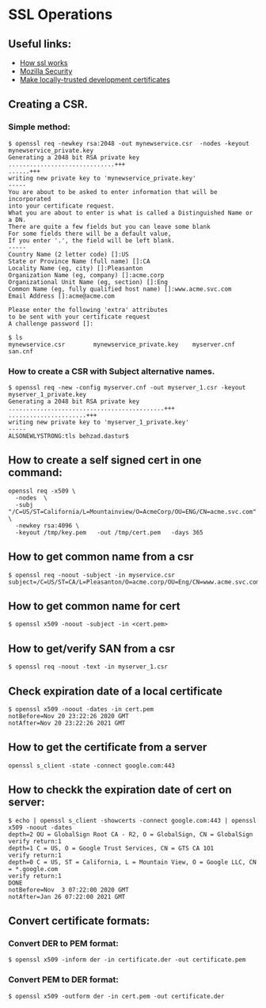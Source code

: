 # SSL Operations

## Useful links:
- [How ssl works](https://www.tutorialsteacher.com/https/how-ssl-works)
- [Mozilla Security](https://developer.mozilla.org/en-US/docs/Mozilla/Security/x509_Certificates#Self-signed_certificates)
- [Make locally-trusted development certificates](https://github.com/FiloSottile/mkcert)



## Creating a CSR.

### Simple method:
```
$ openssl req -newkey rsa:2048 -out mynewservice.csr  -nodes -keyout mynewservice_private.key
Generating a 2048 bit RSA private key
..............................+++
......+++
writing new private key to 'mynewservice_private.key'
-----
You are about to be asked to enter information that will be incorporated
into your certificate request.
What you are about to enter is what is called a Distinguished Name or a DN.
There are quite a few fields but you can leave some blank
For some fields there will be a default value,
If you enter '.', the field will be left blank.
-----
Country Name (2 letter code) []:US
State or Province Name (full name) []:CA
Locality Name (eg, city) []:Pleasanton
Organization Name (eg, company) []:acme.corp
Organizational Unit Name (eg, section) []:Eng
Common Name (eg, fully qualified host name) []:www.acme.svc.com
Email Address []:acme@acme.com

Please enter the following 'extra' attributes
to be sent with your certificate request
A challenge password []:

$ ls
mynewservice.csr		mynewservice_private.key	myserver.cnf			san.cnf
```

### How to create a CSR with Subject alternative names.

```
$ openssl req -new -config myserver.cnf -out myserver_1.csr -keyout myserver_1_private.key
Generating a 2048 bit RSA private key
............................................+++
......................+++
writing new private key to 'myserver_1_private.key'
-----
ALSONEWLYSTRONG:tls behzad.dastur$

```

## How to create a self signed cert in one command:
```
openssl req -x509 \
  -nodes  \
  -subj "/C=US/ST=California/L=Mountainview/O=AcmeCorp/OU=ENG/CN=acme.svc.com" \
  -newkey rsa:4096 \
  -keyout /tmp/key.pem   -out /tmp/cert.pem   -days 365

```


## How to get common name from a csr

```
$ openssl req -noout -subject -in myservice.csr
subject=/C=US/ST=CA/L=Pleasanton/O=acme.corp/OU=Eng/CN=www.acme.svc.com/emailAddress=acme@acme.com

```

## How to get common name for cert

```
$ openssl x509 -noout -subject -in <cert.pem>
```


## How to get/verify SAN from a csr

```
$ openssl req -noout -text -in myserver_1.csr
```

## Check expiration date of a local certificate

```
$ openssl x509 -noout -dates -in cert.pem
notBefore=Nov 20 23:22:26 2020 GMT
notAfter=Nov 20 23:22:26 2021 GMT

```

## How to get the certificate from a server

```
openssl s_client -state -connect google.com:443
```

## How to checkk the expiration date of cert on server:

```
$ echo | openssl s_client -showcerts -connect google.com:443 | openssl x509 -noout -dates
depth=2 OU = GlobalSign Root CA - R2, O = GlobalSign, CN = GlobalSign
verify return:1
depth=1 C = US, O = Google Trust Services, CN = GTS CA 1O1
verify return:1
depth=0 C = US, ST = California, L = Mountain View, O = Google LLC, CN = *.google.com
verify return:1
DONE
notBefore=Nov  3 07:22:00 2020 GMT
notAfter=Jan 26 07:22:00 2021 GMT

```



## Convert certificate formats:

### Convert DER to PEM format:

```
$ openssl x509 -inform der -in certificate.der -out certificate.pem

```


### Convert PEM to DER format:

```
$ openssl x509 -outform der -in cert.pem -out certificate.der

```






